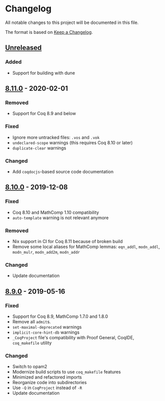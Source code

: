 # Changelog
All notable changes to this project will be documented in this file.

The format is based on [Keep a Changelog](https://keepachangelog.com/en/1.0.0/).

## [Unreleased]
### Added
- Support for building with dune

## [8.11.0] - 2020-02-01
### Removed
- Support for Coq 8.9 and below

### Fixed
- Ignore more untracked files: `.vos` and `.vok`
- `undeclared-scope` warnings (this requires Coq 8.10 or later)
- `duplicate-clear` warnings

### Changed
- Add `coqdocjs`-based source code documentation

## [8.10.0] - 2019-12-08
### Fixed
- Coq 8.10 and MathComp 1.10 compatibility
- `auto-template` warning is not relevant anymore

### Removed
- Nix support in CI for Coq 8.11 because of broken build
- Remove some local aliases for MathComp lemmas: `eqn_addl`, `modn_addl`, `modn_mulr`, `modn_add2m`, `modn_addr`

### Changed
- Update documentation

## [8.9.0] - 2019-05-16
### Fixed
- Support for Coq 8.9, MathComp 1.7.0 and 1.8.0
- Remove all `admit`s.
- `set-maximal-deprecated` warnings
- `implicit-core-hint-db` warnings
- `_CoqProject` file's compatibility with Proof General, CoqIDE, `coq_makefile` utility

### Changed
- Switch to opam2
- Modernize build scripts to use `coq_makefile` features
- Minimized and refactored imports
- Reorganize code into subdirectories
- Use `-Q` in `CoqProject` instead of `-R`
- Update documentation

[Unreleased]: https://github.com/coq-community/lemma-overloading/compare/v8.11.0...master
[8.11.0]: https://github.com/coq-community/lemma-overloading/releases/tag/v8.11.0
[8.10.0]: https://github.com/coq-community/lemma-overloading/releases/tag/v8.10.0
[8.9.0]: https://github.com/coq-community/lemma-overloading/releases/tag/v8.9.0
